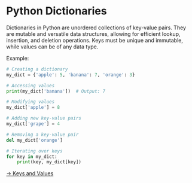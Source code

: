 # Python Dictionaries

Dictionaries in Python are unordered collections of key-value pairs. They are mutable and versatile data structures, allowing for efficient lookup, insertion, and deletion operations. Keys must be unique and immutable, while values can be of any data type.

Example:
```python
# Creating a dictionary
my_dict = {'apple': 5, 'banana': 7, 'orange': 3}

# Accessing values
print(my_dict['banana'])  # Output: 7

# Modifying values
my_dict['apple'] = 8

# Adding new key-value pairs
my_dict['grape'] = 4

# Removing a key-value pair
del my_dict['orange']

# Iterating over keys
for key in my_dict:
    print(key, my_dict[key])
```

[-> Keys and Values](/dictionaries/03_keysValues.md)